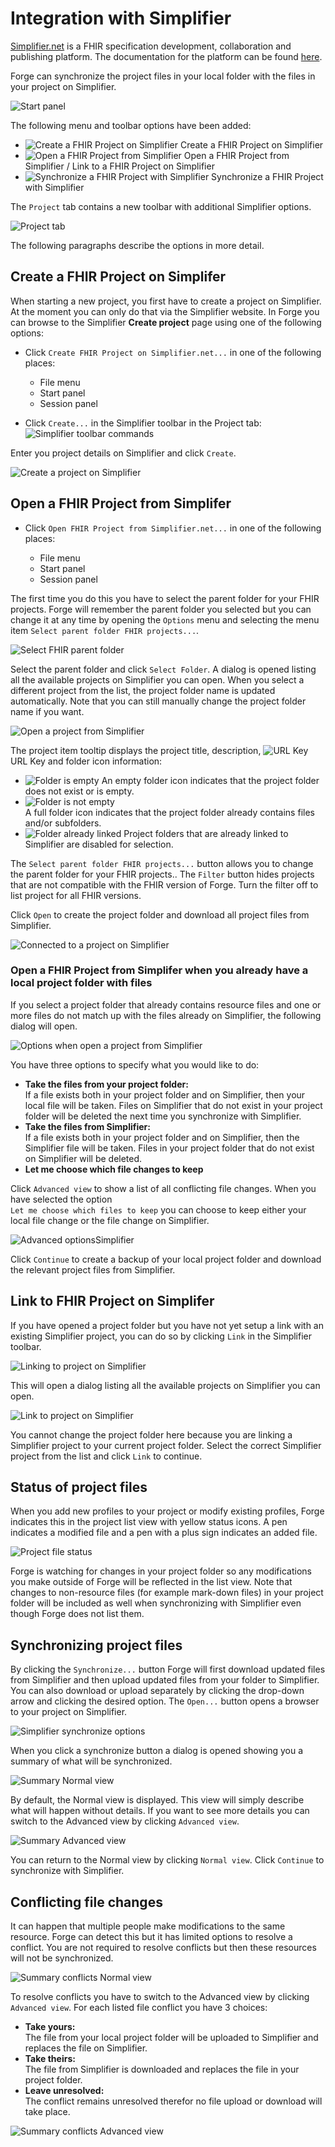 # Integration with Simplifier

[Simplifier.net](https://simplifier.net/) is a FHIR specification development, collaboration and publishing platform. 
The documentation for the platform can be found [here](https://docs.fire.ly/projects/Simplifier/).

Forge can synchronize the project files in your local folder with the files in your project on Simplifier.

![Start panel](../images/SyncStartPanel.png)

The following menu and toolbar options have been added:
* ![Create a FHIR Project on Simplifier](../images/SyncIconCreate.png)
Create a FHIR Project on Simplifier
* ![Open a FHIR Project from Simplifier](../images/SyncIconOpen.png)
Open a FHIR Project from Simplifier / Link to a FHIR Project on Simplifier
* ![Synchronize a FHIR Project with Simplifier](../images/SyncIconSync.png)
Synchronize a FHIR Project with Simplifier

The `Project` tab contains a new toolbar with additional Simplifier options.

![Project tab](../images/SyncProjectToolbar.png)

The following paragraphs describe the options in more detail.

## Create a FHIR Project on Simplifer

When starting a new project, you first have to create a project on Simplifier.
At the moment you can only do that via the Simplifier website. In Forge you can browse
to the Simplifier **Create project** page using one of the following options:
* Click `Create FHIR Project on Simplifier.net...` in one of the following places:

  - File menu
  - Start panel  
  - Session panel  
* Click `Create...` in the Simplifier toolbar in the Project tab:  
![Simplifier toolbar commands](../images/LinkToolbar.png)

Enter you project details on Simplifier and click `Create`.

![Create a project on Simplifier](../images/SyncCreateProject.png)

## Open a FHIR Project from Simplifer

* Click `Open FHIR Project from Simplifier.net...` in one of the following places:

  - File menu
  - Start panel
  - Session panel


The first time you do this you have to select the parent folder for your FHIR projects.
Forge will remember the parent folder you selected but you can change it at any time by opening 
the `Options` menu and selecting the menu item `Select parent folder FHIR projects...`.

![Select FHIR parent folder](../images/SyncParentFolderSelection.png)

Select the parent folder and click `Select Folder`. A dialog is opened listing all the available 
projects on Simplifier you can open. When you select a different project from the list,
the project folder name is updated automatically. Note that you can still manually change 
the project folder name if you want.

![Open a project from Simplifier](../images/SyncConnect.png)

The project item tooltip displays the project title, description, ![URL Key](../images/UrlKey.png) URL Key
and folder icon information:

* ![Folder is empty](../images/FolderEmpty.png)	
An empty folder icon indicates that the project folder does not exist or is empty.
* ![Folder is not empty](../images/FolderFull.png)	
A full folder icon indicates that the project folder already contains files and/or subfolders.
* ![Folder already linked](../images/FolderSimplifier.png)
Project folders that are already linked to Simplifier are disabled for selection.

The `Select parent folder FHIR projects...` button allows you to change the parent folder for your FHIR projects..
The `Filter` button hides projects that are not compatible with the FHIR version of Forge. 
Turn the filter off to list project for all FHIR versions.

Click `Open` to create the project folder and download all project files from Simplifier.

![Connected to a project on Simplifier](../images/SyncConnected.png)

### Open a FHIR Project from Simplifer when you already have a local project folder with files

If you select a project folder that already contains resource files and one or
more files do not match up with the files already on Simplifier, the following dialog will open.

![Options when open a project from Simplifier](../images/SyncConnectOptions.png)

You have three options to specify what you would like to do:

* **Take the files from your project folder:**  
If a file exists both in your project folder and on Simplifier, then your local file will be taken.
Files on Simplifier that do not exist in your project folder will be deleted the next time you 
synchronize with Simplifier.
* **Take the files from Simplifier:**  
If a file exists both in your project folder and on Simplifier, then the Simplifier file will be taken.
Files in your project folder that do not exist on Simplifier will be deleted.
* **Let me choose which file changes to keep**

Click `Advanced view` to show a list of all conflicting file changes. 
When you have selected the option  
`Let me choose which files to keep` you can 
choose to keep either your local file change or the file change on Simplifier.

![Advanced optionsSimplifier](../images/SyncConnectOptionsAdvanced.png)

Click `Continue` to create a backup of your local project folder and 
download the relevant project files from Simplifier.

## Link to FHIR Project on Simplifer

If you have opened a project folder but you have not yet setup a link with an existing 
Simplifier project, you can do so by clicking `Link` in the Simplifier toolbar.

![Linking to project on Simplifier](../images/SyncLinking.png)

This will open a dialog listing all the available projects on Simplifier you can open.

![Link to project on Simplifier](../images/SyncLink.png)

You cannot change the project folder here because you are linking a Simplifier project to 
your current project folder. Select the correct Simplifier project from the list and click `Link` 
to continue.

## Status of project files

When you add new profiles to your project or modify existing profiles, Forge indicates 
this in the project list view with yellow status icons. A pen indicates a modified file 
and a pen with a plus sign indicates an added file.

![Project file status](../images/SyncFileStatus.png)

Forge is watching for changes in your project folder so any modifications you make outside 
of Forge will be reflected in the list view. Note that changes to non-resource files 
(for example mark-down files) in your project folder will be included as well when 
synchronizing with Simplifier even though Forge does not list them.

## Synchronizing project files

By clicking the `Synchronize...` button Forge will first download updated files from Simplifier 
and then upload updated files from your folder to Simplifier. You can also download or upload 
separately by clicking the drop-down arrow and clicking the desired option. The `Open...` button
opens a browser to your project on Simplifier.

![Simplifier synchronize options](../images/SyncToolbarDropdown.png)

When you click a synchronize button a dialog is opened showing you a summary of what will be synchronized.

![Summary Normal view](../images/SyncSummaryNormalView.png)

By default, the Normal view is displayed. This view will simply describe what will happen 
without details. If you want to see more details you can switch to the Advanced view by clicking
`Advanced view`.

![Summary Advanced view](../images/SyncSummaryAdvancedView.png)

You can return to the Normal view by clicking `Normal view`. Click `Continue` to
synchronize with Simplifier.

## Conflicting file changes

It can happen that multiple people make modifications to the same resource. 
Forge can detect this but it has limited options to resolve a conflict.
You are not required to resolve conflicts but then these resources will not be 
synchronized.

![Summary conflicts Normal view](../images/SyncConflictsNormalView.png)

To resolve conflicts you have to switch to the Advanced view by clicking `Advanced view`.
For each listed file conflict you have 3 choices:
- **Take yours:**  
The file from your local project folder will be uploaded to Simplifier and replaces the file on Simplifier.
- **Take theirs:**  
The file from Simplifier is downloaded and replaces the file in your project folder.
- **Leave unresolved:**  
The conflict remains unresolved therefor no file upload or download will take place.

![Summary conflicts Advanced view](../images/SyncConflictsAdvancedView.png)

